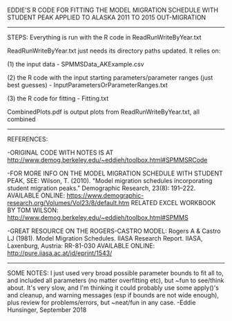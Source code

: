 EDDIE'S R CODE FOR FITTING THE MODEL MIGRATION SCHEDULE WITH STUDENT PEAK APPLIED TO ALASKA 2011 TO 2015 OUT-MIGRATION

-----

STEPS: Everything is run with the R code in ReadRunWriteByYear.txt

ReadRunWriteByYear.txt just needs its directory paths updated. It relies on:

(1) the input data - SPMMSData_AKExample.csv

(2) the R code with the input starting parameters/parameter ranges (just best guesses) - 
InputParametersOrParameterRanges.txt

(3) the R code for fitting - Fitting.txt

CombinedPlots.pdf is output plots from ReadRunWriteByYear.txt, all combined

-----

REFERENCES:

-ORIGINAL CODE WITH NOTES IS AT http://www.demog.berkeley.edu/~eddieh/toolbox.html#SPMMSRCode

-FOR MORE INFO ON THE MODEL MIGRATION SCHEDULE WITH STUDENT PEAK, SEE: Wilson, T. (2010). "Model migration schedules incorporating student migration peaks." Demographic Research, 23(8): 191–222. 
AVAILABLE ONLINE: https://www.demographic-research.org/Volumes/Vol23/8/default.htm 
RELATED EXCEL WORKBOOK BY TOM WILSON: http://www.demog.berkeley.edu/~eddieh/toolbox.html#SPMMS

-GREAT RESOURCE ON THE ROGERS-CASTRO MODEL: Rogers A & Castro LJ (1981). Model Migration Schedules. IIASA Research Report. IIASA, Laxenburg, Austria: RR-81-030 
AVAILABLE ONLINE: http://pure.iiasa.ac.at/id/eprint/1543/

-----

SOME NOTES: I just used very broad possible parameter bounds to fit all to, and included all parameters (no matter overfitting etc), but ~fun to see/think about. It's very slow, and I'm thinking it could probably use some apply()'s and cleanup, and warning messages (esp if bounds are not wide enough), plus review for problems/errors, but ~neat/fun in any case. -Eddie Hunsinger, September 2018
